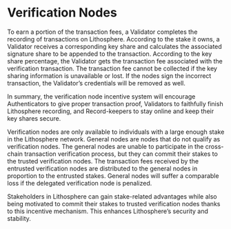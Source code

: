 # Verification Nodes

To earn a portion of the transaction fees, a Validator completes the recording of transactions on Lithosphere. According to the stake it owns, a Validator receives a corresponding key share and calculates the associated signature share to be appended to the transaction. According to the key share percentage, the Validator gets the transaction fee associated with the verification transaction. The transaction fee cannot be collected if the key sharing information is unavailable or lost. If the nodes sign the incorrect transaction, the Validator’s credentials will be removed as well.

In summary, the verification node incentive system will encourage Authenticators to give proper transaction proof, Validators to faithfully finish Lithosphere recording, and Record-keepers to stay online and keep their key shares secure.

Verification nodes are only available to individuals with a large enough stake in the Lithosphere network. General nodes are nodes that do not qualify as verification nodes. The general nodes are unable to participate in the cross-chain transaction verification process, but they can commit their stakes to the trusted verification nodes. The transaction fees received by the entrusted verification nodes are distributed to the general nodes in proportion to the entrusted stakes. General nodes will suffer a comparable loss if the delegated verification node is penalized.

Stakeholders in Lithosphere can gain stake-related advantages while also being motivated to commit their stakes to trusted verification nodes thanks to this incentive mechanism. This enhances Lithosphere’s security and stability.

####
